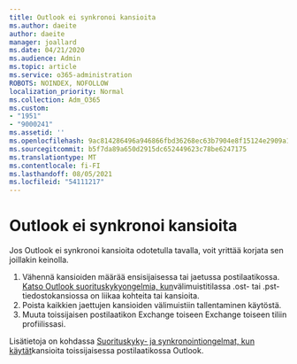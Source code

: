 ```yaml
---
title: Outlook ei synkronoi kansioita
ms.author: daeite
author: daeite
manager: joallard
ms.date: 04/21/2020
ms.audience: Admin
ms.topic: article
ms.service: o365-administration
ROBOTS: NOINDEX, NOFOLLOW
localization_priority: Normal
ms.collection: Adm_O365
ms.custom:
- "1951"
- "9000241"
ms.assetid: ''
ms.openlocfilehash: 9ac814286496a946866fbd36268ec63b7904e8f15124e2909a134805fc615a7a
ms.sourcegitcommit: b5f7da89a650d2915dc652449623c78be6247175
ms.translationtype: MT
ms.contentlocale: fi-FI
ms.lasthandoff: 08/05/2021
ms.locfileid: "54111217"
---
```

# <a name="outlook-not-synching-folders"></a>Outlook ei synkronoi kansioita

Jos Outlook ei synkronoi kansioita odotetulla tavalla, voit yrittää korjata sen joillakin keinolla.

1. Vähennä kansioiden määrää ensisijaisessa tai jaetussa postilaatikossa. [Katso Outlook suorituskykyongelmia, kun](https://support.microsoft.com/help/2768656)välimuistitilassa .ost- tai .pst-tiedostokansiossa on liikaa kohteita tai kansioita.
2. Poista kaikkien jaettujen kansioiden välimuistiin tallentaminen käytöstä.
3. Muuta toissijaisen postilaatikon Exchange toiseen Exchange toiseen tiliin profiilissasi.

Lisätietoja on kohdassa [Suorituskyky- ja synkronointiongelmat, kun käytät](https://support.microsoft.com/help/3115602)kansioita toissijaisessa postilaatikossa Outlook.
